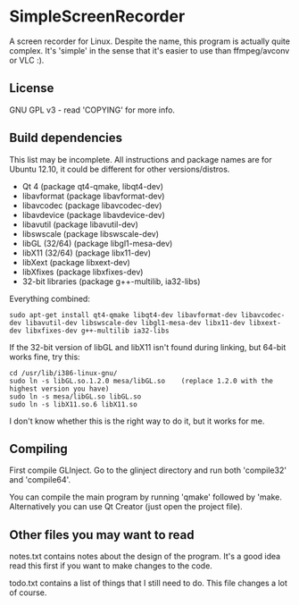 SimpleScreenRecorder
====================

A screen recorder for Linux. Despite the name, this program is actually quite complex. It's 'simple' in the sense that it's easier to use than ffmpeg/avconv or VLC :).

License
-------

GNU GPL v3 - read 'COPYING' for more info.

Build dependencies
------------------

This list may be incomplete. All instructions and package names are for Ubuntu 12.10, it could be different for other versions/distros.
- Qt 4 (package qt4-qmake, libqt4-dev)
- libavformat (package libavformat-dev)
- libavcodec (package libavcodec-dev)
- libavdevice (package libavdevice-dev)
- libavutil (package libavutil-dev)
- libswscale (package libswscale-dev)
- libGL (32/64) (package libgl1-mesa-dev)
- libX11 (32/64) (package libx11-dev)
- libXext (package libxext-dev)
- libXfixes (package libxfixes-dev)
- 32-bit libraries (package g++-multilib, ia32-libs)

Everything combined:

    sudo apt-get install qt4-qmake libqt4-dev libavformat-dev libavcodec-dev libavutil-dev libswscale-dev libgl1-mesa-dev libx11-dev libxext-dev libxfixes-dev g++-multilib ia32-libs

If the 32-bit version of libGL and libX11 isn't found during linking, but 64-bit works fine, try this:

    cd /usr/lib/i386-linux-gnu/
    sudo ln -s libGL.so.1.2.0 mesa/libGL.so    (replace 1.2.0 with the highest version you have)
    sudo ln -s mesa/libGL.so libGL.so
    sudo ln -s libX11.so.6 libX11.so

I don't know whether this is the right way to do it, but it works for me.

Compiling
---------

First compile GLInject. Go to the glinject directory and run both 'compile32' and 'compile64'.

You can compile the main program by running 'qmake' followed by 'make. Alternatively you can use Qt Creator (just open the project file).

Other files you may want to read
--------------------------------

notes.txt contains notes about the design of the program. It's a good idea read this first if you want to make changes to the code.

todo.txt contains a list of things that I still need to do. This file changes a lot of course.
